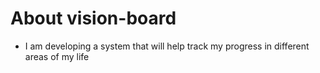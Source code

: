 # About vision-board
- I am developing a system that will help track my progress in different areas of my life
